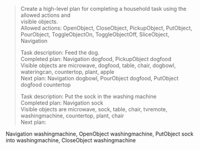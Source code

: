 > Create a high-level plan for completing a household task using the allowed actions and  
visible objects.  
> Allowed actions: OpenObject, CloseObject, PickupObject, PutObject, PourObject, ToggleObjectOn, ToggleObjectOff, SliceObject, Navigation  
>   
>   
> Task description: Feed the dog.  
> Completed plan: Navigation dogfood, PickupObject dogfood  
> Visible objects are microwave, dogfood, table, chair, dogbowl, wateringcan, countertop, plant, apple  
> Next plan: Navigation dogbowl, PourObject dogfood, PutObject dogfood countertop  
>   
> Task description: Put the sock in the washing machine  
> Completed plan: Navigation sock  
> Visible objects are microwave, sock, table, chair, tvremote, washingmachine, countertop, plant, chair  
> Next plan:  
>  
Navigation washingmachine, OpenObject washingmachine, PutObject sock into washingmachine, CloseObject washingmachine  
